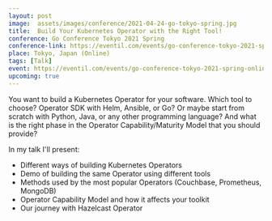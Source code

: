 ```yaml
---
layout: post
image:  assets/images/conference/2021-04-24-go-tokyo-spring.jpg
title:  Build Your Kubernetes Operator with the Right Tool!
conference: Go Conference Tokyo 2021 Spring
conference-link: https://eventil.com/events/go-conference-tokyo-2021-spring-online
place: Tokyo, Japan (Online)
tags: [Talk]
event: https://eventil.com/events/go-conference-tokyo-2021-spring-online
upcoming: true
---
```


You want to build a Kubernetes Operator for your software. Which tool to choose? Operator SDK with Helm, Ansible, or Go? Or maybe start from scratch with Python, Java, or any other programming language? And what is the right phase in the Operator Capability/Maturity Model that you should provide?

In my talk I'll present:
- Different ways of building Kubernetes Operators
- Demo of building the same Operator using different tools
- Methods used by the most popular Operators (Couchbase, Prometheus, MongoDB)
- Operator Capability Model and how it affects your toolkit
- Our journey with Hazelcast Operator
